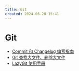 ```yaml
---
title: Git
created: 2024-06-20 15:41
---
```


<!-- markdownlint-disable MD025 -->

# Git

- [Commit 和 Changelog 编写指南](./git-commit-changelog-ref.md)
- [Git 查找大文件、删除大文件](./git-find-and-delete-big-file.md)
- [LazyGit 使用手册](./lazygit-manual.md)
